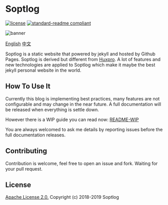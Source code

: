 # Soptlog


[![license](https://img.shields.io/github/license/Soptq/Soptq.github.io.svg)](LICENSE)
[![standard-readme compliant](https://img.shields.io/badge/readme%20style-standard-brightgreen.svg?style=flat-square)](https://github.com/RichardLitt/standard-readme)

![banner](https://soptq.me/portfolio/images/2018.02.04-prot.jpg)

[English](README.md)  [中文](README-CN.md)

Soptlog is a static website that powered by jekyll and hosted by Github Pages. Soptlog is derived but different from [Huxpro](https://github.com/Huxpro/huxpro.github.io). A lot of features and new technologies are applied to Soptlog which make it maybe the best jekyll personal website in the world.


## How To Use It

Currently this blog is implementing best practices, many features are not configurable and may change in the near future. A full documentation will be released when everything is settle down.

However there is a WIP guide you can read now: [README-WIP](README-WIP.md)

You are always welcomed to ask me details by reporting issues before the full documentation releases.


## Contributing

Contribution is welcome, feel free to open an issue and fork. Waiting for your pull request.


## License

[Apache License 2.0.](LICENSE) Copyright (c) 2018-2019 Soptlog
